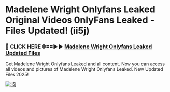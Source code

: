# Madelene Wright Onlyfans Leaked Original Videos 0nlyFans Leaked - Files Updated! (ii5j)

<h3>🔴 CLICK HERE 🌐==►► <a href="https://tinyurl.com/4seja8ks" rel="nofollow">Madelene Wright Onlyfans Leaked Updated Files</a></h3>

Get Madelene Wright Onlyfans Leaked and all content. Now you can access all videos and pictures of Madelene Wright Onlyfans Leaked. New Updated Files 2025!

[![ii5j](https://i.imgur.com/EWjZXRe.gif)](https://tinyurl.com/4seja8ks)
